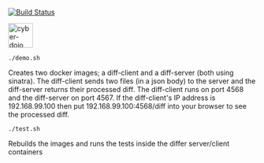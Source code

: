 
[![Build Status](https://travis-ci.org/cyber-dojo/differ.svg?branch=master)](https://travis-ci.org/cyber-dojo/differ)

<img src="https://raw.githubusercontent.com/cyber-dojo/web/master/public/images/home_page_logo.png" alt="cyber-dojo yin/yang logo" width="50px" height="50px"/>

```
./demo.sh
```

Creates two docker images; a diff-client and a diff-server (both using sinatra).
The diff-client sends two files (in a json body) to the server and the diff-server
returns their processed diff. The diff-client runs on port 4568 and the diff-server
on port 4567. If the diff-client's IP address is 192.168.99.100 then put
192.168.99.100:4568/diff into your browser to see the processed diff.

```
./test.sh
```

Rebuilds the images and runs the tests inside the differ server/client containers
